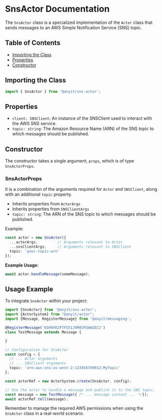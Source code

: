 # SnsActor Documentation

The `SnsActor` class is a specialized implementation of the `Actor` class that sends messages to an AWS Simple 
Notification Service (SNS) topic.

## Table of Contents

- [Importing the Class](#importing-the-class)
- [Properties](#properties)
- [Constructor](#constructor)

## Importing the Class

```typescript
import { SnsActor } from '@anyit/sns-actor';
```

## Properties

- `client: SNSClient`: An instance of the SNSClient used to interact with the AWS SNS service.
- `topic: string`: The Amazon Resource Name (ARN) of the SNS topic to which messages should be published.

## Constructor

The constructor takes a single argument, `props`, which is of type `SnsActorProps`.

### SnsActorProps

It is a combination of the arguments required for `Actor` and `SNSClient`, along with an additional `topic` property.

- Inherits properties from `ActorArgs`
- Inherits properties from `SNSClientArgs`
- `topic: string`: The ARN of the SNS topic to which messages should be published.

Example:

```typescript
const actor = new SnsActor({
  ...actorArgs,         // Arguments relevant to Actor
  ...snsClientArgs,     // Arguments relevant to SNSClient
  topic: 'your-topic-arn'
});
```

**Example Usage:**

```typescript
await actor.handleMessage(someMessage);
```

## Usage Example

To integrate `SnsActor` within your project:

```typescript
import {SnsActor} from '@anyit/sns-actor';
import {ActorSystem} from "@anyit/actor";
import {Message, RegisterMessage} from '@anyit/messaging';

@RegisterMessage('01H9XK2P7FG51J9M8CM3AW2EC2')
class TestMessage extends Message {

}

// Configuration for SnsActor
const config = {
  // ... Actor arguments
  // ... SNSClient arguments
  topic: 'arn:aws:sns:us-west-2:123456789012:MyTopic'
};

const actorRef = new ActorSystem.create(SnsActor, config);

// Use the actor to handle a message and publish it to the SNS topic.
const message = new TestMessage({ /* ... message content ... */});
await actorRef.tell(message);
```

Remember to  manage the required AWS permissions when using the `SnsActor` class in a real-world scenario.
